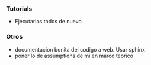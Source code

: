 
### Tutorials
- Ejecutarlos todos de nuevo

### Otros
- documentacion bonita del codigo a web. Usar sphinx
- poner lo de assumptions de mi en marco teorico